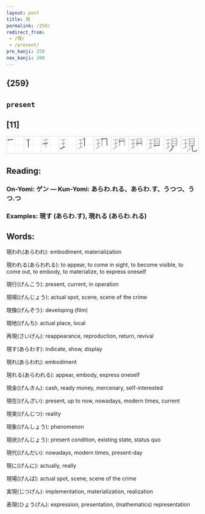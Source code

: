 ```yaml
---
layout: post
title: 現
permalink: /259/
redirect_from:
 - /現/
 - /present/
pre_kanji: 258
nex_kanji: 260
---
```


## {259}

## `present`

## [11]

<div class="stroke"><img src="../images/E78FBE.png" /></div>

## Reading:

### On-Yomi: ゲン &mdash; Kun-Yomi: あらわ.れる、あらわ.す、うつつ、うつ.つ

### Examples: 現す (あらわ.す), 現れる (あらわ.れる)

## Words:

現われ(あらわれ): embodiment, materialization

現われる(あらわれる): to appear, to come in sight, to become visible, to come out, to embody, to materialize, to express oneself

現行(げんこう): present, current, in operation

現場(げんじょう): actual spot, scene, scene of the crime

現像(げんぞう): developing (film)

現地(げんち): actual place, local

再現(さいげん): reappearance, reproduction, return, revival

現す(あらわす): indicate, show, display

現れ(あらわれ): embodiment

現れる(あらわれる): appear, embody, express oneself

現金(げんきん): cash, ready money, mercenary, self-interested

現在(げんざい): present, up to now, nowadays, modern times, current

現実(げんじつ): reality

現象(げんしょう): phenomenon

現状(げんじょう): present condition, existing state, status quo

現代(げんだい): nowadays, modern times, present-day

現に(げんに): actually, really

現場(げんば): actual spot, scene, scene of the crime

実現(じつげん): implementation, materialization, realization

表現(ひょうげん): expression, presentation, (mathematics) representation
